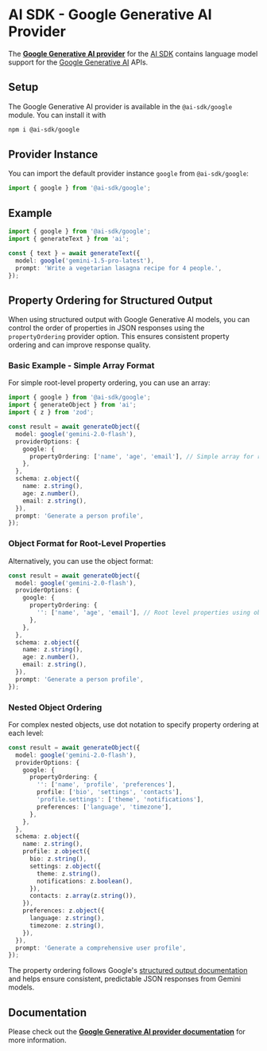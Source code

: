 # AI SDK - Google Generative AI Provider

The **[Google Generative AI provider](https://ai-sdk.dev/providers/ai-sdk-providers/google-generative-ai)** for the [AI SDK](https://ai-sdk.dev/docs) contains language model support for the [Google Generative AI](https://ai.google/discover/generativeai/) APIs.

## Setup

The Google Generative AI provider is available in the `@ai-sdk/google` module. You can install it with

```bash
npm i @ai-sdk/google
```

## Provider Instance

You can import the default provider instance `google` from `@ai-sdk/google`:

```ts
import { google } from '@ai-sdk/google';
```

## Example

```ts
import { google } from '@ai-sdk/google';
import { generateText } from 'ai';

const { text } = await generateText({
  model: google('gemini-1.5-pro-latest'),
  prompt: 'Write a vegetarian lasagna recipe for 4 people.',
});
```

## Property Ordering for Structured Output

When using structured output with Google Generative AI models, you can control the order of properties in JSON responses using the `propertyOrdering` provider option. This ensures consistent property ordering and can improve response quality.

### Basic Example - Simple Array Format

For simple root-level property ordering, you can use an array:

```ts
import { google } from '@ai-sdk/google';
import { generateObject } from 'ai';
import { z } from 'zod';

const result = await generateObject({
  model: google('gemini-2.0-flash'),
  providerOptions: {
    google: {
      propertyOrdering: ['name', 'age', 'email'], // Simple array for root properties
    },
  },
  schema: z.object({
    name: z.string(),
    age: z.number(),
    email: z.string(),
  }),
  prompt: 'Generate a person profile',
});
```

### Object Format for Root-Level Properties

Alternatively, you can use the object format:

```ts
const result = await generateObject({
  model: google('gemini-2.0-flash'),
  providerOptions: {
    google: {
      propertyOrdering: {
        '': ['name', 'age', 'email'], // Root level properties using object format
      },
    },
  },
  schema: z.object({
    name: z.string(),
    age: z.number(),
    email: z.string(),
  }),
  prompt: 'Generate a person profile',
});
```

### Nested Object Ordering

For complex nested objects, use dot notation to specify property ordering at each level:

```ts
const result = await generateObject({
  model: google('gemini-2.0-flash'),
  providerOptions: {
    google: {
      propertyOrdering: {
        '': ['name', 'profile', 'preferences'],
        profile: ['bio', 'settings', 'contacts'],
        'profile.settings': ['theme', 'notifications'],
        preferences: ['language', 'timezone'],
      },
    },
  },
  schema: z.object({
    name: z.string(),
    profile: z.object({
      bio: z.string(),
      settings: z.object({
        theme: z.string(),
        notifications: z.boolean(),
      }),
      contacts: z.array(z.string()),
    }),
    preferences: z.object({
      language: z.string(),
      timezone: z.string(),
    }),
  }),
  prompt: 'Generate a comprehensive user profile',
});
```

The property ordering follows Google's [structured output documentation](https://ai.google.dev/gemini-api/docs/structured-output#property-ordering) and helps ensure consistent, predictable JSON responses from Gemini models.

## Documentation

Please check out the **[Google Generative AI provider documentation](https://ai-sdk.dev/providers/ai-sdk-providers/google-generative-ai)** for more information.
